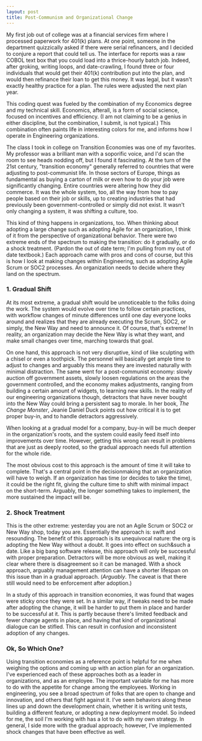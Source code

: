 ```yaml
---
layout: post
title: Post-Communism and Organizational Change
---
```


My first job out of college was at a financial services firm where I processed paperwork for 401(k) plans. At one point, someone in the department quizzically asked if there were serial refinancers, and I decided to conjure a report that could tell us. The interface for reports was a raw COBOL text box that you could load into a thrice-hourly batch job. Indeed, after groking, writing loops, and date-crawling, I found three or four individuals that would get their 401(k) contribution put into the plan, and would then refinance their loan to get this money. It was legal, but it wasn't exactly healthy practice for a plan. The rules were adjusted the next plan year. 

This coding quest was fueled by the combination of my Economics degree and my technical skill. Economics, afterall, is a form of social science, focused on incentives and efficiency. (I am not claiming to be a genius in either discipline, but the combination, I submit, is not typical.) This combination often paints life in interesting colors for me, and informs how I operate in Engineering organizations.

The class I took in college on Transition Economies was one of my favorites. My professor was a brilliant man with a soporific voice, and I'd scan the room to see heads nodding off, but I found it fascinating. At the turn of the 21st century, "transition economy" generally referred to countries that were adjusting to post-communist life. In those sectors of Europe, things as fundamental as buying a carton of milk or even how to do your job were significantly changing. Entire countries were altering how they did commerce. It was the whole system, too, all the way from how to pay people based on their job or skills, up to creating industries that had previously been government-controlled or simply did not exist. It wasn't only changing a system, it was shifting a culture, too.

This kind of thing happens in organizations, too. When thinking about adopting a large change such as adopting Agile for an organization, I think of it from the perspective of organizational behavior. There were two extreme ends of the spectrum to making the transition: do it gradually, or do a shock treatment. (Pardon the out of date term; I'm pulling from my out of date textbook.) Each approach came with pros and cons of course, but this is how I look at making changes within Engineering, such as adopting Agile Scrum or SOC2 processes. An organization needs to decide where they land on the spectrum. 


### 1. Gradual Shift

At its most extreme, a gradual shift would be unnoticeable to the folks doing the work. The system would evolve over time to follow certain practices, with workflow changes of minute differences until one day everyone looks around and realizes that they are already executing the Scrum, SOC2, or simply, the New Way and need to announce it. Of course, that's extreme! In reality, an organization may decide the New Way is what they want, and make small changes over time, marching towards that goal. 

On one hand, this approach is not very disruptive, kind of like sculpting with a chisel or even a toothpick. The personnel will basically get ample time to adjust to changes and arguably this means they are invested naturally with minimal distraction. The same went for a post-communist economy: slowly auction off government assets, slowly loosen regulations on the areas the government controlled, and the economy makes adjustments, ranging from building a certain amount of widgets, to learning new skills. In the reality of our engineering organizations though, detractors that have never bought into the New Way could bring a persistent sag to morale. In her book, _The Change Monster_, Jeanie Daniel Duck points out how critical it is to get proper buy-in, and to handle detractors aggressively.

When looking at a gradual model for a company, buy-in will be much deeper in the organization's roots, and the system could easily feed itself into improvements over time. However, getting this wrong can result in problems that are just as deeply rooted, so the gradual approach needs full attention for the whole ride.

The most obvious cost to this approach is the amount of time it will take to complete. That's a central point in the decisionmaking that an organization will have to weigh. If an organization has time (or decides to take the time), it could be the right fit, giving the culture time to shift with minimal impact on the short-term. Arguably, the longer something takes to implement, the more sustained the impact will be.


### 2. Shock Treatment

This is the other extreme: yesterday you are not an Agile Scrum or SOC2 or New Way shop, today you are. Essentially the approach is: swift and resounding. The benefit of this approach is its unequivocal nature: the org is adopting the New Way without a doubt. It goes into effect on such&such a date. Like a big bang software release, this approach will only be successful with proper preparation. Detractors will be more obvious as well, making it clear where there is disagreement so it can be managed. With a shock approach, arguably management attention can have a shorter lifespan on this issue than in a gradual approach. (_Arguably_. The caveat is that there still would need to be enforcement after adoption.)

In a study of this approach in transition economies, it was found that wages were sticky once they were set. In a similar way, if tweaks need to be made after adopting the change, it will be harder to put them in place and harder to be successful at it. This is partly because there's limited feedback and fewer change agents in place, and having that kind of organizational dialogue can be stifled. This can result in confusion and inconsistent adoption of any changes. 


### Ok, So Which One?

Using transition economies as a reference point is helpful for me when weighing the options and coming up with an action plan for an organization. I've experienced each of these approaches both as a leader in organizations, and as an employee. The important variable for me has more to do with the appetite for change among the employees. Working in engineering, you see a broad spectrum of folks that are open to change and innovation, and others that fight against it. I've seen behaviors along these lines up and down the development chain, whether it is writing unit tests, building a different feature, or adopting a new deployment model. So indeed for me, the soil I'm working with has a lot to do with my own strategy. In general, I side more with the gradual approach; however, I've implemented shock changes that have been effective as well.

